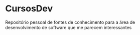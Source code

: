 # CursosDev
Repositório pessoal de fontes de conhecimento para a área de desenvolvimento de software que me parecem interessantes
